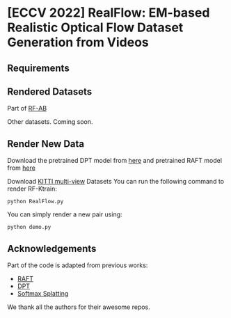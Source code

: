 # [ECCV 2022] RealFlow: EM-based Realistic Optical Flow Dataset Generation from Videos

## Requirements


## Rendered Datasets
Part of [RF-AB]()

Other datasets. Coming soon.

## Render New Data
Download the pretrained DPT model from [here](https://github.com/intel-isl/DPT/releases/download/1_0/dpt_large-midas-2f21e586.pt) and pretrained RAFT model from [here](https://drive.google.com/drive/folders/1sWDsfuZ3Up38EUQt7-JDTT1HcGHuJgvT?usp=sharing)

Download [KITTI multi-view](http://www.cvlibs.net/datasets/kitti/eval_scene_flow.php) Datasets
You can run the following command to render RF-Ktrain:
```shell
python RealFlow.py
```

You can simply render a new pair using:
```shell
python demo.py
```

## Acknowledgements
Part of the code is adapted from previous works:
- [RAFT](https://github.com/princeton-vl/RAFT)
- [DPT](https://github.com/isl-org/DPT)
- [Softmax Splatting](https://github.com/sniklaus/softmax-splatting)

We thank all the authors for their awesome repos.
